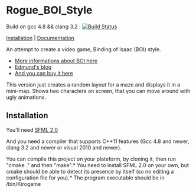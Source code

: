 # Rogue_BOI_Style

Build on gcc 4.8 && clang 3.2 : [![Build Status](https://travis-ci.org/kiroxas/Rogue_BOI_Style.png?branch=master)](https://travis-ci.org/kiroxas/Rogue_BOI_Style)

[Installation](https://github.com/kiroxas/Rogue_BOI_Style#installation)
| [Documentation](https://github.com/kiroxas/Rogue_BOI_Style#Documentation)

An attempt to create a video game, Binding of Isaac (BOI) style.

- [More informations about BOI here ](http://bindingofisaac.wikia.com/wiki/The_Binding_of_Isaac_Wiki)
- [Edmund's blog ](http://edmundm.com/)  
- [And you can buy it here ](http://store.steampowered.com/app/113200/)


This version just creates a random layout for a maze and displays it in a mini-map. Shows two characters on screen,
that you can move around with ugly animations.


## Installation

You'll need [SFML 2.0](http://www.sfml-dev.org/index-fr.php) 

And you need a compiler that supports C++11 features (Gcc 4.8 and newer, clang 3.2 and newer or visual 2010 and newer).

You can compile this project on your plateform, by cloning it, then run "cmake ." and then "make".*
You need to install SFML 2.0 on your own, but cmake should be able to detect its presence by itself (so no editing a configuration file for you).*
The program executable should be in <the root folder where you cloned>/bin/Kirogame 
